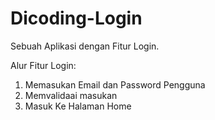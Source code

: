# Dicoding-Login
Sebuah Aplikasi dengan Fitur Login.

Alur Fitur Login:
1. Memasukan Email dan Password Pengguna
2. Memvalidaai masukan
3. Masuk Ke Halaman Home
